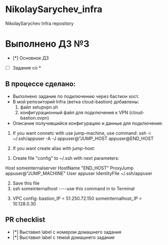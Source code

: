 # NikolaySarychev_infra
NikolaySarychev Infra repository

# Выполнено ДЗ №3
 - [*] Основное ДЗ
 - [ ] Задание со *

## В процессе сделано:
 - Выполнено задание по подключению через бастион хост.
 - В мой репозиторий Infra (ветка cloud-bastion) добавлены:
    1. файл setupvpn.sh
    2. конфигурационный файл для подключения к VPN (cloud-bastion.ovpn)
 - Описание получившийся конфигурацию и данные для подключения:

1. If you want connetc with use jump-machine, use command:
ssh -i ~/.ssh/appuser -A -J appuser@"JUMP_HOST appuser@END_HOST

2. If you want create alias with jump-host:

1) Create file "config" to ~/.ssh with next parameters:

Host someinternalserver
    HostName "END_HOST"
    ProxyJump appuser@"JUMP_MACHINE"
    User appuser
    IdentityFIle ~/.ssh/appuser

2) Save this file
3) ssh someinternalhost ----use this command in to Terminal

3. VPC config:
bastion_IP = 51.250.72.150
someinternalhost_IP = 10.128.0.30

## PR checklist
 - [*] Выставил label с номером домашнего задания
 - [*] Выставил label с темой домашнего задания